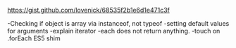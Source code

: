 https://gist.github.com/lovenick/68535f2b1e6d1e471c3f

-Checking if object is array via instanceof, not typeof
-setting default values for arguments
-explain iterator
-each does not return anything.
-touch on .forEach ES5 shim
